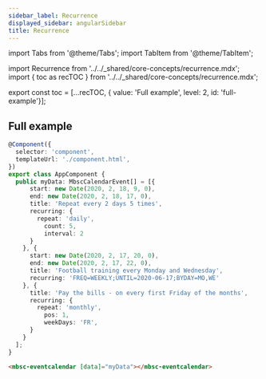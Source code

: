 ```yaml
---
sidebar_label: Recurrence
displayed_sidebar: angularSidebar
title: Recurrence
---
```


import Tabs from '@theme/Tabs';
import TabItem from '@theme/TabItem';

import Recurrence from '../../_shared/core-concepts/recurrence.mdx';
import { toc as recTOC } from '../../_shared/core-concepts/recurrence.mdx';

export const toc = [...recTOC, { value: 'Full example', level: 2, id: 'full-example'}];

<Recurrence />

<h2 id="full-example">Full example</h2>

<Tabs>
<TabItem value="ts" label="component.ts">

```ts
@Component({
  selector: 'component',
  templateUrl: './component.html',
})
export class AppComponent {
  public myData: MbscCalendarEvent[] = [{
      start: new Date(2020, 2, 18, 9, 0),
      end: new Date(2020, 2, 18, 17, 0),
      title: 'Repeat every 2 days 5 times',
      recurring: {
        repeat: 'daily',
          count: 5,
          interval: 2
      }
    }, {
      start: new Date(2020, 2, 17, 20, 0),
      end: new Date(2020, 2, 17, 22, 0),
      title: 'Football training every Monday and Wednesday',
      recurring: 'FREQ=WEEKLY;UNTIL=2020-06-17;BYDAY=MO,WE'
    }, {
      title: 'Pay the bills - on every first Friday of the months',
      recurring: {
        repeat: 'monthly',
          pos: 1,
          weekDays: 'FR',
      }
    }
  ];
}
```

</TabItem>
<TabItem value="html" label="component.html">

```html
<mbsc-eventcalendar [data]="myData"></mbsc-eventcalendar>
```

</TabItem>
</Tabs>

